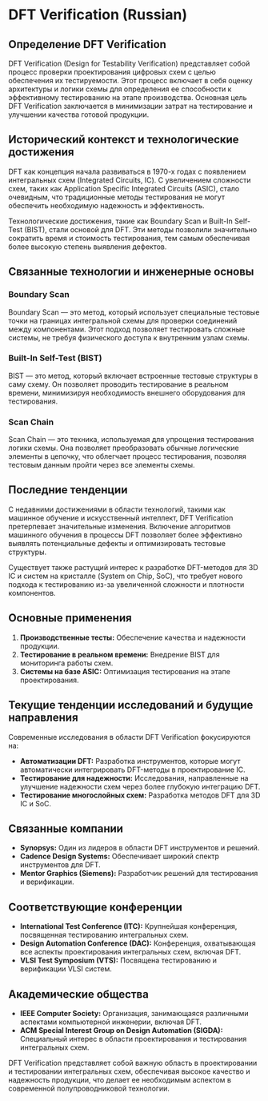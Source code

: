 # DFT Verification (Russian)

## Определение DFT Verification

DFT Verification (Design for Testability Verification) представляет собой процесс проверки проектирования цифровых схем с целью обеспечения их тестируемости. Этот процесс включает в себя оценку архитектуры и логики схемы для определения ее способности к эффективному тестированию на этапе производства. Основная цель DFT Verification заключается в минимизации затрат на тестирование и улучшении качества готовой продукции.

## Исторический контекст и технологические достижения

DFT как концепция начала развиваться в 1970-х годах с появлением интегральных схем (Integrated Circuits, IC). С увеличением сложности схем, таких как Application Specific Integrated Circuits (ASIC), стало очевидным, что традиционные методы тестирования не могут обеспечить необходимую надежность и эффективность. 

Технологические достижения, такие как Boundary Scan и Built-In Self-Test (BIST), стали основой для DFT. Эти методы позволили значительно сократить время и стоимость тестирования, тем самым обеспечивая более высокую степень выявления дефектов.

## Связанные технологии и инженерные основы

### Boundary Scan

Boundary Scan — это метод, который использует специальные тестовые точки на границах интегральной схемы для проверки соединений между компонентами. Этот подход позволяет тестировать сложные системы, не требуя физического доступа к внутренним узлам схемы.

### Built-In Self-Test (BIST)

BIST — это метод, который включает встроенные тестовые структуры в саму схему. Он позволяет проводить тестирование в реальном времени, минимизируя необходимость внешнего оборудования для тестирования.

### Scan Chain

Scan Chain — это техника, используемая для упрощения тестирования логики схемы. Она позволяет преобразовать обычные логические элементы в цепочку, что облегчает процесс тестирования, позволяя тестовым данным пройти через все элементы схемы.

## Последние тенденции

С недавними достижениями в области технологий, такими как машинное обучение и искусственный интеллект, DFT Verification претерпевает значительные изменения. Включение алгоритмов машинного обучения в процессы DFT позволяет более эффективно выявлять потенциальные дефекты и оптимизировать тестовые структуры. 

Существует также растущий интерес к разработке DFT-методов для 3D IC и систем на кристалле (System on Chip, SoC), что требует нового подхода к тестированию из-за увеличенной сложности и плотности компонентов.

## Основные применения

1. **Производственные тесты:** Обеспечение качества и надежности продукции.
2. **Тестирование в реальном времени:** Внедрение BIST для мониторинга работы схем.
3. **Системы на базе ASIC:** Оптимизация тестирования на этапе проектирования.

## Текущие тенденции исследований и будущие направления

Современные исследования в области DFT Verification фокусируются на:

- **Автоматизации DFT:** Разработка инструментов, которые могут автоматически интегрировать DFT-методы в проектирование IC.
- **Тестирование для надежности:** Исследования, направленные на улучшение надежности схем через более глубокую интеграцию DFT.
- **Тестирование многослойных схем:** Разработка методов DFT для 3D IC и SoC.

## Связанные компании

- **Synopsys:** Один из лидеров в области DFT инструментов и решений.
- **Cadence Design Systems:** Обеспечивает широкий спектр инструментов для DFT.
- **Mentor Graphics (Siemens):** Разработчик решений для тестирования и верификации.

## Соответствующие конференции

- **International Test Conference (ITC):** Крупнейшая конференция, посвященная тестированию интегральных схем.
- **Design Automation Conference (DAC):** Конференция, охватывающая все аспекты проектирования интегральных схем, включая DFT.
- **VLSI Test Symposium (VTS):** Посвящена тестированию и верификации VLSI систем.

## Академические общества

- **IEEE Computer Society:** Организация, занимающаяся различными аспектами компьютерной инженерии, включая DFT.
- **ACM Special Interest Group on Design Automation (SIGDA):** Специальный интерес в области проектирования и тестирования интегральных схем.

DFT Verification представляет собой важную область в проектировании и тестировании интегральных схем, обеспечивая высокое качество и надежность продукции, что делает ее необходимым аспектом в современной полупроводниковой технологии.
